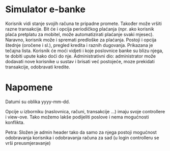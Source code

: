 # Simulator e-banke

Korisnik vidi stanje svojih računa te pripadne promete. Također može vršiti razne transakcije. Bit će i opcija periodičkog plaćanja (npr. ako korisnik plaća pretplatu za mobitel, može automatizirati plaćanje svaki mjesec). Naravno, korisnik može i spremati predloške za plaćanja. Postoji i opcija štednje (oročene i sl.), pregled kredita i raznih dugovanja. Prikazana je tečajna lista. Korisnik će moći vidjeti i koje poslovnice banke su blizu njega, te dobiti upute kako doći do nje. Administrativni dio: administrator može dodavati nove korisnike u sustav i brisati već postojeće, moze prekidati transakcije, odobravati kredite.

# Napomene

Datumi su oblika yyyy-mm-dd.

Opcije u izborniku (naslovnica, računi, transakcije ...) imaju svoje controllere i view-ove. Tako možemo lakše podijeliti poslove i nema mogućnosti konflikta.

Petra: Složen je admin header tako da samo za njega postoji mogućnost odobravanja korisnika i odobravanja računa za sad (u login controlleru se vrši preusmjeravanje)
